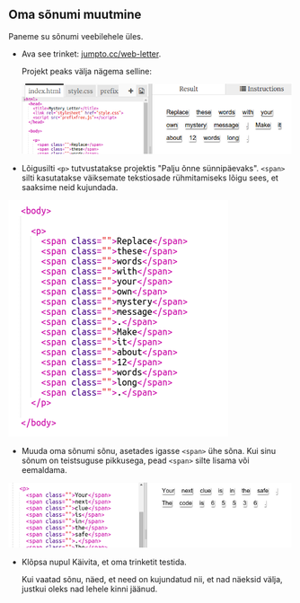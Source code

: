 ## Oma sõnumi muutmine

Paneme su sõnumi veebilehele üles.

+ Ava see trinket: <a href="http://jumpto.cc/web-letter" target="_blank">jumpto.cc/web-letter</a>.
    
    Projekt peaks välja nägema selline:
    
    ![kuvatõmmis](images/letter-starter.png)

+ Lõigusilti `<p>` tutvustatakse projektis "Palju õnne sünnipäevaks". `<span>` silti kasutatakse väiksemate tekstiosade rühmitamiseks lõigu sees, et saaksime neid kujundada.

![kuvatõmmis](images/letter-placeholder.png)

+ Muuda oma sõnumi sõnu, asetades igasse `<span>` ühe sõna. Kui sinu sõnum on teistsuguse pikkusega, pead `<span>` silte lisama või eemaldama. 

![kuvatõmmis](images/letter-message.png)

+ Klõpsa nupul Käivita, et oma trinketit testida.
    
    Kui vaatad sõnu, näed, et need on kujundatud nii, et nad näeksid välja, justkui oleks nad lehele kinni jäänud.